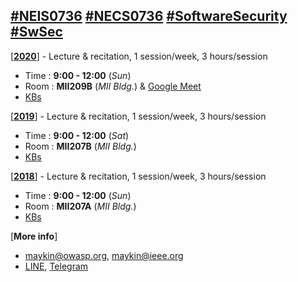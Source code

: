 ## [#NEIS0736](https://www.google.com/search?q=NEIS0736) [#NECS0736](https://www.google.com/search?q=NECS0736) [#SoftwareSecurity](https://www.google.com/search?q=Software+Security) [#SwSec](https://www.google.com/search?q=SwSec)

[[**2020**](2020)] - Lecture & recitation, 1 session/week, 3 hours/session
* Time : **9:00 - 12:00** (*Sun*)
* Room : **MII209B** (*MII Bldg.*) & [Google Meet](https://meet.google.com/)
* [KBs](https://gitlab.com/NEIS0736/2020/wikis/README)

[[**2019**](2019)] - Lecture & recitation, 1 session/week, 3 hours/session
* Time : **9:00 - 12:00** (*Sat*)
* Room : **MII207B** (*MII Bldg.*)
* [KBs](https://gitlab.com/NEIS0736/2019/wikis/README)

[[**2018**](http://msit.mut.ac.th/neis0736)] - Lecture & recitation, 1 session/week, 3 hours/session
* Time : **9:00 - 12:00** (*Sun*)
* Room : **MII207A** (*MII Bldg.*)
* [KBs](http://msit.mut.ac.th/neis0736)

[**More info**] 
* [maykin@owasp.org](mailto:maykin@owasp.org), [maykin@ieee.org](mailto:maykin@ieee.org)
* [LINE](https://line.me/R/ti/p/@maykin), [Telegram](https://t.me/maeklong)
